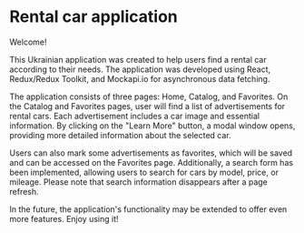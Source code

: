 # Rental car application
Welcome!

This Ukrainian application was created to help users find a rental car according to their needs. The application was developed using React, Redux/Redux Toolkit, and Mockapi.io for asynchronous data fetching.

The application consists of three pages: Home, Catalog, and Favorites. On the Catalog and Favorites pages, user will find a list of advertisements for rental cars. Each advertisement includes a car image and essential information. By clicking on the "Learn More" button, a modal window opens, providing more detailed information about the selected car.

Users can also mark some advertisements as favorites, which will be saved and can be accessed on the Favorites page. Additionally, a search form has been implemented, allowing users to search for cars by model, price, or mileage. Please note that search information disappears after a page refresh.

In the future, the application's functionality may be extended to offer even more features. Enjoy using it!
